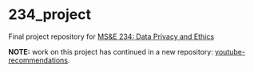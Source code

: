 # 234_project
Final project repository for [MS&amp;E 234: Data Privacy and Ethics](https://web.stanford.edu/group/msande234/cgi-bin/wordpress/)

**NOTE:** work on this project has continued in a new repository: [youtube-recommendations](https://github.com/cwalker4/youtube-recommendations).
